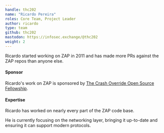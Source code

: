 ```yaml
---
handle: thc202
name: "Ricardo Pereira"
roles: Core Team, Project Leader
author: ricardo
type: team
github: thc202
mastodon: https://infosec.exchange/@thc202
weight: 2
---
```

Ricardo started working on ZAP in 2011 and has made more PRs against the ZAP repos than anyone else.

#### Sponsor

Ricardo's work on ZAP is sponsored by [The Crash Override Open Source Fellowship](https://crashoverride.com/open-source).

#### Expertise

Ricardo has worked on nearly every part of the ZAP code base.

He is currently focusing on the networking layer, bringing it up-to-date and ensuring it can support modern protocols.

